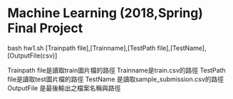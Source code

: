 # Machine Learning (2018,Spring) Final Project 
bash hw1.sh [Trainpath file],[Trainname],[TestPath file],[TestName],[OutputFile(csv)]

Trainpath file是讀取train圖片檔的路徑
Trainname是train.csv的路徑
TestPath file是讀取test圖片檔的路徑
TestName 是讀取sample_submission.csv的路徑
OutputFile 是最後輸出之檔案名稱與路徑
